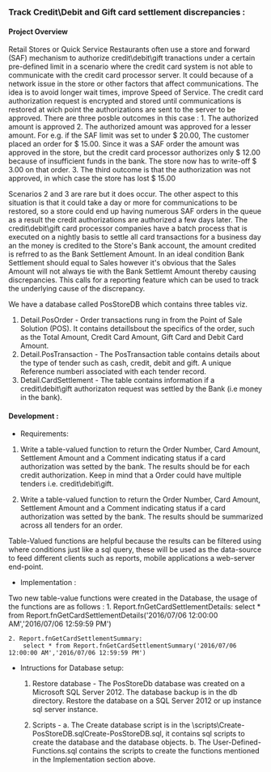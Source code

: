 ### Track Credit\Debit and Gift card settlement discrepancies :

#### Project Overview
Retail Stores or Quick Service Restaurants often use a store and forward (SAF) mechanism to authorize credit\debit\gift tranactions under a certain pre-defined limit in a scenario 
where the credit card system is not able to communicate with the credit card processor server. It could because of a network issue in the store or other factors that affect 
communications. The idea is to avoid longer wait times, improve Speed of Service. The credit card authorization request is encrypted and 
stored until communications is restored at wich point the authorizations are sent to the server to be approved. There are three posble outcomes
in this case :
	1. The authorized amount is  approved
	2. The authorized amount was approved for a lesser amount. For e.g. if the SAF limit was set to under $ 20.00, 
	   The customer placed an order for $ 15.00. Since it was a SAF order the amount was approved in the store, 
	   but the credit card processor authorizes only $ 12.00 because of insufficient funds in the bank. 
	   The store now has to write-off $ 3.00 on that order.
    3. The third outcome is that the authorization was not approved, in which case the store has lost $ 15.00  	   
	
Scenarios 2 and 3 are rare but it does occur. The other aspect to this situation is that it could take a day or more for communications to be restored, so a store could end up having numerous SAF
orders in the queue as a result the credit authorizations are authorized a few days later.  The credit\debit\gift card processor companies have a batch process that is executed on a nightly basis to settle all card transactions
for a business day an the money is credited to the Store's Bank account, the amount credited is refrred to as the Bank Settlement Amount. In an ideal condition Bank Settlement should equal to Sales  however it's obvious 
that the Sales Amount will not always tie with the Bank Settlemt Amount thereby causing discrepancies. This calls for a reporting feature which can be used to track the underlying cause of the discrepancy. 

We have a database called PosStoreDB which contains three tables  viz.

1. Detail.PosOrder - Order transactions rung in from the Point of Sale Solution (POS). It contains detaillsbout the specifics of the order, such as the Total Amount, Credit Card Amount, Gift Card and Debit Card Amount.
2. Detail.PosTransaction - The PosTransaction table contains details about the type of tender such as cash, credit, debit and gift. A unique Reference numberi associated with each tender record. 
3. Detail.CardSettlement - The table contains information if a credit\debit\gift authorizaton request was settled by the Bank (i.e money in the bank).

#### Development :

* Requirements:

1. Write a table-valued function to return the Order Number, Card Amount, Settlement Amount and a Comment indicating status if a card authorization was setted by the bank. The results should be for each credit authorization.
Keep in mind that a Order could have multiple tenders i.e. credit\debit\gift. 

2. Write a table-valued function to return the Order Number, Card Amount, Settlement Amount and a Comment indicating status if a card authorization was setted by the bank. The results should be summarized across 
all tenders for an order.

Table-Valued functions are helpful because the results can be filtered using where conditions just like a sql query,  these will be used as the data-source to feed different clients such as reports, 
mobile applications a web-server end-point.

* Implementation :

Two new table-value functions were created in the Database, the usage of the functions are as follows :
	1. Report.fnGetCardSettlementDetails:
		select * from Report.fnGetCardSettlementDetails('2016/07/06 12:00:00 AM','2016/07/06 12:59:59 PM')
	
	2. Report.fnGetCardSettlementSummary:
		select * from Report.fnGetCardSettlementSummary('2016/07/06 12:00:00 AM','2016/07/06 12:59:59 PM')
	
* Intructions for Database setup:
	1. Restore database - The PosStoreDb database was created on a Microsoft SQL Server 2012. The database backup is in the db directory.
	Restore the database on a SQL Server 2012 or up instance sql server instance.
	
	2. Scripts - 
		a. The Create database  script is in the \scripts\Create-PosStoreDB.sqlCreate-PosStoreDB.sql, it contains sql scripts to create the database and the database objects.
		b. The User-Defined-Functions.sql contains the scripts to create the functions mentioned in the Implementation section above.
  